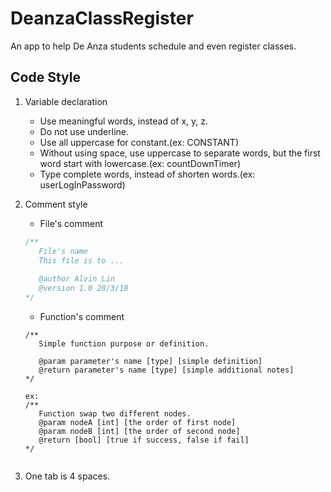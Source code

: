 # DeanzaClassRegister
An app to help De Anza students schedule and even register classes.
## Code Style
1. Variable declaration
   - Use meaningful words, instead of x, y, z.
   - Do not use underline.
   - Use all uppercase for constant.(ex: CONSTANT)
   - Without using space, use uppercase to separate words, but the first word start with lowercase.(ex: countDownTimer)
   - Type complete words, instead of shorten words.(ex: userLogInPassword)
   
2. Comment style
   - File's comment
   ```swift
   /**
      File's name
      This file is to ...
           
      @author Alvin Lin
      @version 1.0 28/3/18
   */  
   ```
   - Function's comment
   ```
   /**
      Simple function purpose or definition.
      
      @param parameter's name [type] [simple definition]
      @return parameter's name [type] [simple additional notes]
   */  
   
   ex:
   /**
      Function swap two different nodes.
      @param nodeA [int] [the order of first node]
      @param nodeB [int] [the order of second node]
      @return [bool] [true if success, false if fail]
   */
        
3. One tab is 4 spaces.
